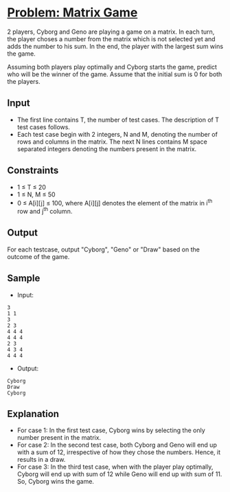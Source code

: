 # [Problem: Matrix Game](https://www.codechef.com/problems/ICL1801)

2 players, Cyborg and Geno are playing a game on a matrix. In each turn, the player choses a number from the matrix which is not selected yet and adds the number to his sum. In the end, the player with the largest sum wins the game.

Assuming both players play optimally and Cyborg starts the game, predict who will be the winner of the game. Assume that the initial sum is 0 for both the players.

## Input

- The first line contains T, the number of test cases. The description of T test cases follows.
- Each test case begin with 2 integers, N and M, denoting the number of rows and columns in the matrix. The next N lines contains M space separated integers denoting the numbers present in the matrix.

## Constraints

- 1 ≤ T ≤ 20
- 1 ≤ N, M ≤ 50
- 0 ≤ A[i][j] ≤ 100, where A[i][j] denotes the element of the matrix in i<sup>th</sup> row and j<sup>th</sup> column.

## Output

For each testcase, output "Cyborg", "Geno" or "Draw" based on the outcome of the game.

## Sample

- Input:
```
3
1 1
3
2 3
4 4 4
4 4 4
2 3
4 3 4
4 4 4
```

- Output:
```
Cyborg
Draw
Cyborg
```

## Explanation

- For case 1: In the first test case, Cyborg wins by selecting the only number present in the matrix.
- For case 2: In the second test case, both Cyborg and Geno will end up with a sum of 12, irrespective of how they chose the numbers. Hence, it results in a draw.
- For case 3: In the third test case, when with the player play optimally, Cyborg will end up with sum of 12 while Geno will end up with sum of 11. So, Cyborg wins the game.
